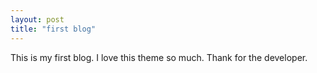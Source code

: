 ```yaml
---
layout: post
title: "first blog"
---
```


This is my first blog.
I love this theme so much.
Thank for the developer.


